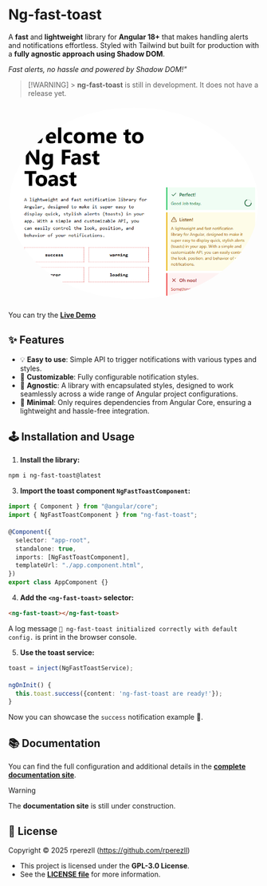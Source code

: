 # Ng-fast-toast

A **fast** and **lightweight** library for **Angular 18+** that makes handling alerts and notifications effortless. Styled with Tailwind but built for production with a **fully agnostic approach using Shadow DOM**.

_Fast alerts, no hassle and powered by Shadow DOM!"_

> [!WARNING] > **ng-fast-toast** is still in development. It does not have a release yet.

<div style="margin-top: 20px; margin-bottom: 20px;" href="https://ng-fast-toast.vercel.app/" align="center">
  <img alt="Snapshot funcionality ng-fast-toast" src="/docs/images/ng-fast-toast.png" height="auto" width="500" style="border-radius:50%">
</div>

You can try the [**Live Demo**](https://ng-fast-toast.vercel.app)

## ✨ Features

- 💡 **Easy to use**: Simple API to trigger notifications with various types and styles.
- 🎨 **Customizable**: Fully configurable notification styles.
- 📱 **Agnostic**: A library with encapsulated styles, designed to work seamlessly across a wide range of Angular project configurations.
- 🥰 **Minimal**: Only requires dependencies from Angular Core, ensuring a lightweight and hassle-free integration.

## 🕹️ Installation and Usage

1. **Install the library:**

```bash
npm i ng-fast-toast@latest
```

3. **Import the toast component `NgFastToastComponent`:**

```ts
import { Component } from "@angular/core";
import { NgFastToastComponent } from "ng-fast-toast";

@Component({
  selector: "app-root",
  standalone: true,
  imports: [NgFastToastComponent],
  templateUrl: "./app.component.html",
})
export class AppComponent {}
```

4. **Add the `<ng-fast-toast>` selector:**

```html
<ng-fast-toast></ng-fast-toast>
```

A log message `🍞 ng-fast-toast initialized correctly with default config.` is print in the browser console.

5. **Use the toast service:**

```ts
toast = inject(NgFastToastService);

ngOnInit() {
  this.toast.success({content: 'ng-fast-toast are ready!'});
}
```

Now you can showcase the `success` notification example 🚀.

## 📚 Documentation

You can find the full configuration and additional details in the [**complete documentation site**](/).

> [!WARNING]
> The **documentation site** is still under construction.

## 📝 License

Copyright © 2025 rperezll (https://github.com/rperezll)

- This project is licensed under the **GPL-3.0 License**.
- See the [**LICENSE file**](https://github.com/atmgrupomaggioli/docshub/blob/main/LICENSE) for more information.
